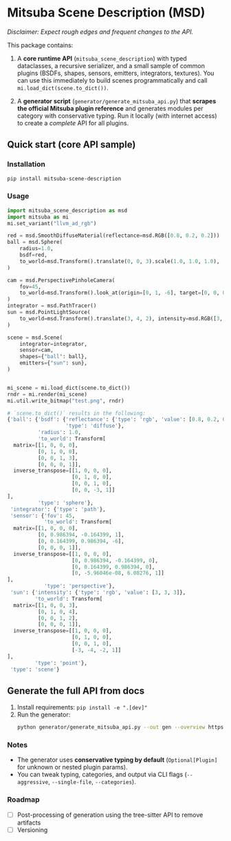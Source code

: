 # Mitsuba Scene Description (MSD)

_Disclaimer: Expect rough edges and frequent changes to the API._

This package contains:
1) A **core runtime API** (`mitsuba_scene_description`) with typed dataclasses, a recursive serializer,
   and a small sample of common plugins (BSDFs, shapes, sensors, emitters, integrators, textures).
   You can use this immediately to build scenes programmatically and call `mi.load_dict(scene.to_dict())`.

2) A **generator script** (`generator/generate_mitsuba_api.py`) that **scrapes the official Mitsuba
   plugin reference** and generates modules per category with conservative typing.
   Run it locally (with internet access) to create a *complete* API for all plugins.

## Quick start (core API sample)

### Installation
```bash
pip install mitsuba-scene-description
```

### Usage
```python
import mitsuba_scene_description as msd
import mitsuba as mi
mi.set_variant("llvm_ad_rgb")

red = msd.SmoothDiffuseMaterial(reflectance=msd.RGB([0.8, 0.2, 0.2]))
ball = msd.Sphere(
    radius=1.0,
    bsdf=red,
    to_world=msd.Transform().translate(0, 0, 3).scale(1.0, 1.0, 1.0),
)

cam = msd.PerspectivePinholeCamera(
    fov=45,
    to_world=msd.Transform().look_at(origin=[0, 1, -6], target=[0, 0, 0], up=[0, 1, 0]),
)
integrator = msd.PathTracer()
sun = msd.PointLightSource(
    to_world=msd.Transform().translate(3, 4, 2), intensity=msd.RGB([3, 3, 3])
)

scene = msd.Scene(
    integrator=integrator,
    sensor=cam,
    shapes={"ball": ball},
    emitters={"sun": sun},
)


mi_scene = mi.load_dict(scene.to_dict())
rndr = mi.render(mi_scene)
mi.util.write_bitmap("test.png", rndr)
```

```python
# `scene.to_dict()` results in the following:
{'ball': {'bsdf': {'reflectance': {'type': 'rgb', 'value': [0.8, 0.2, 0.2]},
                   'type': 'diffuse'},
          'radius': 1.0,
          'to_world': Transform[
  matrix=[[1, 0, 0, 0],
          [0, 1, 0, 0],
          [0, 0, 1, 3],
          [0, 0, 0, 1]],
  inverse_transpose=[[1, 0, 0, 0],
                     [0, 1, 0, 0],
                     [0, 0, 1, 0],
                     [0, 0, -3, 1]]
],
          'type': 'sphere'},
 'integrator': {'type': 'path'},
 'sensor': {'fov': 45,
            'to_world': Transform[
  matrix=[[1, 0, 0, 0],
          [0, 0.986394, -0.164399, 1],
          [0, 0.164399, 0.986394, -6],
          [0, 0, 0, 1]],
  inverse_transpose=[[1, 0, 0, 0],
                     [0, 0.986394, -0.164399, 0],
                     [0, 0.164399, 0.986394, 0],
                     [0, -5.96046e-08, 6.08276, 1]]
],
            'type': 'perspective'},
 'sun': {'intensity': {'type': 'rgb', 'value': [3, 3, 3]},
         'to_world': Transform[
  matrix=[[1, 0, 0, 3],
          [0, 1, 0, 4],
          [0, 0, 1, 2],
          [0, 0, 0, 1]],
  inverse_transpose=[[1, 0, 0, 0],
                     [0, 1, 0, 0],
                     [0, 0, 1, 0],
                     [-3, -4, -2, 1]]
],
         'type': 'point'},
 'type': 'scene'}
```

## Generate the full API from docs

1. Install requirements: `pip install -e ".[dev]"`
2. Run the generator:
   ```bash
   python generator/generate_mitsuba_api.py --out gen --overview https://mitsuba.readthedocs.io/en/latest/src/plugin_reference.html
   ```

### Notes
- The generator uses **conservative typing by default** (`Optional[Plugin]` for unknown or nested plugin params).
- You can tweak typing, categories, and output via CLI flags (`--aggressive`, `--single-file`, `--categories`).

### Roadmap
- [ ] Post-processing of generation using the tree-sitter API to remove artifacts
- [ ] Versioning
